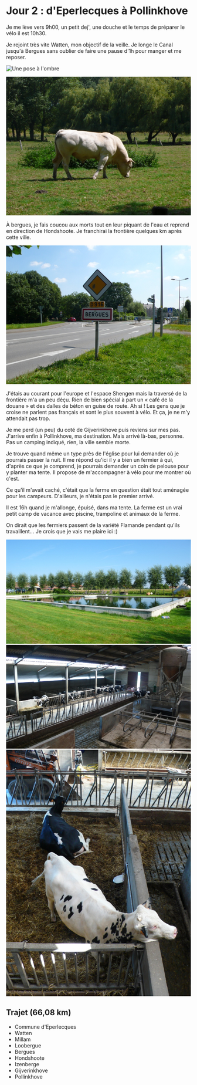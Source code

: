 Jour 2 : d'Eperlecques à Pollinkhove
====================================

Je me lève vers 9h00, un petit dej', une douche et le temps de
préparer le vélo il est 10h30.

Je rejoint très vite Watten, mon objectif de la veille.  Je longe le
Canal jusqu'à Bergues sans oublier de faire une pause d'1h pour manger
et me reposer.

![Une pose à l'ombre](/assets/images/une-pose-a-lombre.jpg)

![La belle bête](/assets/images/la-belle-bete.jpg)

À bergues, je fais coucou aux morts tout en leur piquant de l'eau et
reprend en direction de Hondshoote. Je franchirai la frontière
quelques km après cette ville.

![Bergues](/assets/images/bergues.jpg)

J'étais au courant pour l'europe et l'espace Shengen mais la traversé
de la frontière m'a un peu déçu. Rien de bien spécial à part un « café
de la douane » et des dalles de béton en guise de route. Ah si ! Les
gens que je croise ne parlent pas français et sont le plus souvent à
vélo. Et ça, je ne m'y attendait pas trop.

Je me perd (un peu) du coté de Gijverinkhove puis reviens sur mes
pas. J'arrive enfin à Pollinkhove, ma destination. Mais arrivé là-bas,
personne. Pas un camping indiqué, rien, la ville semble morte.

Je trouve quand même un type près de l'église pour lui demander où je
pourrais passer la nuit. Il me répond qu'ici il y a bien un fermier à
qui, d'après ce que je comprend, je pourrais demander un coin de
pelouse pour y planter ma tente. Il propose de m'accompagner à vélo
pour me montrer où c'est.

Ce qu'il m'avait caché, c'était que la ferme en question était tout
aménagée pour les campeurs. D'ailleurs, je n'étais pas le premier
arrivé.

Il est 16h quand je m'allonge, épuisé, dans ma tente. La ferme est un
vrai petit camp de vacance avec piscine, trampoline et animaux de la
ferme.

On dirait que les fermiers passent de la variété Flamande
pendant qu'ils travaillent… Je crois que je vais me plaire ici :)

![La Piscine du camping de Pollinkhove](/assets/images/la-piscine-du-camping-de-pollinkhove.jpg)
![Les vaches sous les sanitaires](/assets/images/les-vaches-en-dessous-des-sanitaires.jpg)
![Margueritte et Noireaude ?](/assets/images/margueritte-et-noireaude.jpg)

## Trajet (66,08 km)

- Commune d'Eperlecques
- Watten
- Millam
- Loobergue
- Bergues
- Hondshoote
- Izenberge
- Gijverinkhove
- Pollinkhove

